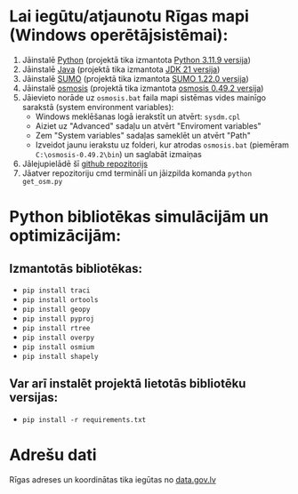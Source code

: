 # Lai iegūtu/atjaunotu Rīgas mapi (Windows operētājsistēmai):
1. Jāinstalē [Python](https://www.python.org/downloads/) (projektā tika izmantota [Python 3.11.9 versija](https://www.python.org/downloads/release/python-3119/))
1. Jāinstalē [Java](https://www.oracle.com/java/technologies/downloads/) (projektā tika izmantota [JDK 21 versija](https://www.oracle.com/java/technologies/downloads/#jdk24-windows))
3. Jāinstalē [SUMO](https://sumo.dlr.de/docs/Installing/index.html) (projektā tika izmantota [SUMO 1.22.0 versija](https://sumo.dlr.de/releases/1.22.0/))
4. Jāinstalē [osmosis](https://wiki.openstreetmap.org/wiki/Osmosis) (projektā tika izmantota [osmosis 0.49.2 versija](https://github.com/openstreetmap/osmosis/releases/tag/0.49.2))
5. Jāievieto norāde uz `osmosis.bat` faila mapi sistēmas vides mainīgo sarakstā (system environment variables):
    - Windows meklēšanas logā ierakstīt un atvērt: `sysdm.cpl`
    - Aiziet uz "Advanced" sadaļu un atvērt "Enviroment variables"
    - Zem "System variables" sadaļas sameklēt un atvērt "Path"
    - Izveidot jaunu ierakstu uz folderi, kur atrodas `osmosis.bat` (piemēram `C:\osmosis-0.49.2\bin`) un saglabāt izmaiņas
6. Jālejupielādē šī [github repozitorijs](https://github.com/221RDB289/BakalauraDarbs/archive/refs/heads/main.zip)
7. Jāatver repozitoriju cmd terminālī un jāizpilda komanda `python get_osm.py`

# Python bibliotēkas simulācijām un optimizācijām:
## Izmantotās bibliotēkas:
- `pip install traci`
- `pip install ortools`
- `pip install geopy`
- `pip install pyproj`
- `pip install rtree`
- `pip install overpy`
- `pip install osmium`
- `pip install shapely`
## Var arī instalēt projektā lietotās bibliotēku versijas:
- `pip install -r requirements.txt`
# Adrešu dati
Rīgas adreses un koordinātas tika iegūtas no [data.gov.lv](https://data.gov.lv/dati/lv/dataset/rigas-ielas-un-adreses)